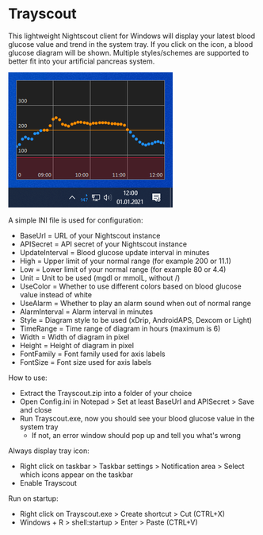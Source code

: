 # Trayscout
This lightweight Nightscout client for Windows will display your latest blood glucose value and trend in the system tray. If you click on the icon, a blood glucose diagram will be shown. Multiple styles/schemes are supported to better fit into your artificial pancreas system.

![Preview](Preview.png)

A simple INI file is used for configuration:
- BaseUrl = URL of your Nightscout instance
- APISecret = API secret of your Nightscout instance
- UpdateInterval = Blood glucose update interval in minutes
- High = Upper limit of your normal range (for example 200 or 11.1)
- Low = Lower limit of your normal range (for example 80 or 4.4)
- Unit = Unit to be used (mgdl or mmolL, without /)
- UseColor = Whether to use different colors based on blood glucose value instead of white
- UseAlarm = Whether to play an alarm sound when out of normal range
- AlarmInterval = Alarm interval in minutes
- Style = Diagram style to be used (xDrip, AndroidAPS, Dexcom or Light)
- TimeRange = Time range of diagram in hours (maximum is 6)
- Width = Width of diagram in pixel
- Height = Height of diagram in pixel
- FontFamily = Font family used for axis labels
- FontSize = Font size used for axis labels

How to use:
- Extract the Trayscout.zip into a folder of your choice
- Open Config.ini in Notepad > Set at least BaseUrl and APISecret > Save and close
- Run Trayscout.exe, now you should see your blood glucose value in the system tray
  - If not, an error window should pop up and tell you what's wrong

Always display tray icon:
- Right click on taskbar > Taskbar settings > Notification area > Select which icons appear on the taskbar
- Enable Trayscout

Run on startup:
- Right click on Trayscout.exe > Create shortcut > Cut (CTRL+X)
- Windows + R > shell:startup > Enter > Paste (CTRL+V)